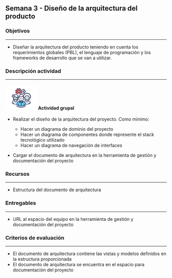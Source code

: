 
## Semana 3 - Diseño de la arquitectura del producto

### Objetivos

---
* Diseñar la arquitectura del producto teniendo en cuenta los requerimientos globales (PBL), el lenguaje de programación y los frameworks de desarrollo que se van a utilizar.


### Descripción actividad

---

#### ![](./../../assets/images/grupo.png) Actividad grupal

* Realizar el diseño de la arquitectura del proyecto. Como mínimo:
   * Hacer un diagrama de dominio del proyecto
   * Hacer un diagrama de componentes donde represente el stack tecnológico utilizado
   * Hacer un diagrama de navegación de interfaces

* Cargar el documento de arquitectura en la herramienta de gestión y documentación del proyecto


### Recursos 

---
* Estructura del documento de arquitectura


### Entregables

---
* URL al espacio del equipo en la herramienta de gestión y documentación del proyecto

### Criterios de evaluación

---

* El documento de arquitectura contiene las vistas y modelos definidos en la estructura proporcionada
* El documento de arquitectura se encuentra en el espacio para documentación del proyecto
